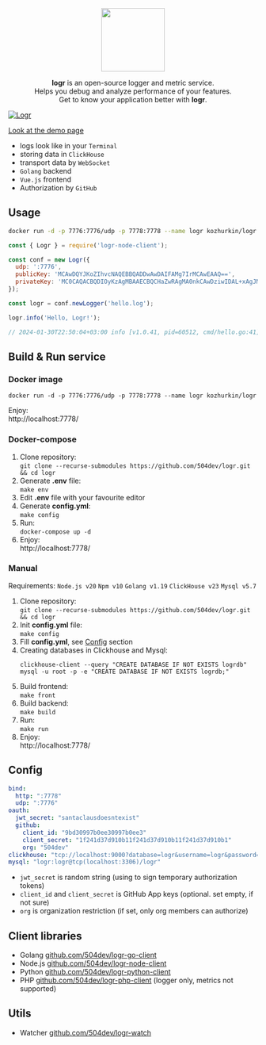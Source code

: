<div align="center">
  <a href="https://logr.info/demo">
    <img width="128" height="128" src="https://raw.githubusercontent.com/504dev/logr-front/master/static/logr.png">
  </a>
  <p>
    <b>logr</b> is an open-source logger and metric service.
    <br>
    Helps you debug and analyze performance of your features.
    <br>
    Get to know your application better with <b>logr</b>.
  </p>
</div>

[![Logr](https://raw.githubusercontent.com/504dev/logr-front/master/static/preview.jpg)](http://logr.info/demo)

[Look at the demo page](http://logr.info/demo)


* logs look like in your `Terminal`
* storing data in `ClickHouse`
* transport data by `WebSocket`
* `Golang` backend
* `Vue.js` frontend
* Authorization by `GitHub`

## Usage

```bash
docker run -d -p 7776:7776/udp -p 7778:7778 --name logr kozhurkin/logr
```

```javascript
const { Logr } = require('logr-node-client');

const conf = new Logr({
  udp: ':7776',
  publicKey: 'MCAwDQYJKoZIhvcNAQEBBQADDwAwDAIFAMg7IrMCAwEAAQ==',
  privateKey: 'MC0CAQACBQDIOyKzAgMBAAECBQCHaZwRAgMA0nkCAwDziwIDAL+xAgJMKwICGq0=',
});

const logr = conf.newLogger('hello.log');

logr.info('Hello, Logr!');

// 2024-01-30T22:50:04+03:00 info [v1.0.41, pid=60512, cmd/hello.go:41] Hello, Logr!
```

## Build & Run service

### Docker image

```
docker run -d -p 7776:7776/udp -p 7778:7778 --name logr kozhurkin/logr
```

Enjoy: \
http://localhost:7778/

### Docker-compose

1. Clone repository: \
   `git clone --recurse-submodules https://github.com/504dev/logr.git && cd logr`
2. Generate **.env** file: \
   `make env`
3. Edit **.env** file with your favourite editor
4. Generate **config.yml**: \
   `make config`
5. Run: \
   `docker-compose up -d`
6. Enjoy: \
   http://localhost:7778/

### Manual


Requirements: `Node.js v20` `Npm v10` `Golang v1.19` `ClickHouse v23` `Mysql v5.7`

1. Clone repository: \
   `git clone --recurse-submodules https://github.com/504dev/logr.git && cd logr`
2. Init **config.yml** file: \
   `make config`
3. Fill **config.yml**, see [Config](#config) section
4. Creating databases in Clickhouse and Mysql:
    ```
    clickhouse-client --query "CREATE DATABASE IF NOT EXISTS logrdb"
    mysql -u root -p -e "CREATE DATABASE IF NOT EXISTS logrdb;"
    ```
5. Build frontend: \
   `make front`
6. Build backend: \
   `make build`
7. Run: \
   `make run`
8. Enjoy: \
   http://localhost:7778/

## Config

```yaml
bind:
  http: ":7778"
  udp: ":7776"
oauth:
  jwt_secret: "santaclausdoesntexist"
  github:
    client_id: "9bd30997b0ee30997b0ee3"
    client_secret: "1f241d37d910b11f241d37d910b11f241d37d910b1"
    org: "504dev"
clickhouse: "tcp://localhost:9000?database=logr&username=logr&password=logr"
mysql: "logr:logr@tcp(localhost:3306)/logr"
```

* `jwt_secret` is random string (using to sign temporary authorization tokens)
* `client_id` and `client_secret` is GitHub App keys (optional. set empty, if not sure)
* `org` is organization restriction (if set, only org members can authorize)

## Client libraries

* Golang [github.com/504dev/logr-go-client](https://github.com/504dev/logr-go-client)
* Node.js [github.com/504dev/logr-node-client](https://github.com/504dev/logr-node-client)
* Python [github.com/504dev/logr-python-client](https://github.com/504dev/logr-python-client)
* PHP [github.com/504dev/logr-php-client](https://github.com/504dev/logr-php-client) (logger only, metrics not
  supported)

## Utils

* Watcher [github.com/504dev/logr-watch](https://github.com/504dev/logr-watch)


